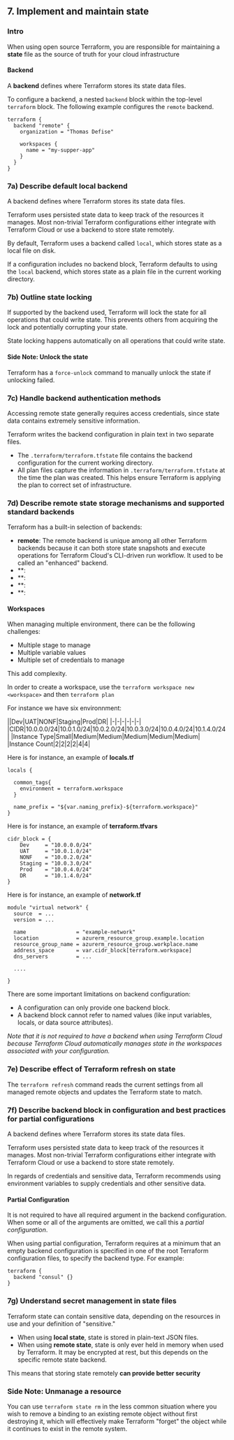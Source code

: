 ## 7. Implement and maintain state

### Intro

When using open source Terraform, you are responsible for maintaining a **state** file as the source of truth for your cloud infrastructure

#### Backend

A **backend** defines where Terraform stores its state data files.

To configure a backend, a nested ``backend`` block within the top-level ``terraform`` block. The following example configures the ``remote`` backend.

````hcl
terraform {
  backend "remote" {
    organization = "Thomas Defise"

    workspaces {
      name = "my-supper-app"
    }
  }
}
````

### 7a) Describe default local backend

A backend defines where Terraform stores its state data files.

Terraform uses persisted state data to keep track of the resources it manages. Most non-trivial Terraform configurations either integrate with Terraform Cloud or use a backend to store state remotely.

By default, Terraform uses a backend called ``local``, which stores state as a local file on disk.

If a configuration includes no backend block, Terraform defaults to using the ``local`` backend, which stores state as a plain file in the current working directory.

### 7b) Outline state locking

If supported by the backend used, Terraform will lock the state for all operations that could write state.
This prevents others from acquiring the lock and potentially corrupting your state.

State locking happens automatically on all operations that could write state.

#### Side Note: Unlock the state

Terraform has a ``force-unlock`` command to manually unlock the state if unlocking failed.

### 7c) Handle backend authentication methods

Accessing remote state generally requires access credentials, since state data contains extremely sensitive information.

Terraform writes the backend configuration in plain text in two separate files.

- The ``.terraform/terraform.tfstate`` file contains the backend configuration for the current working directory.
- All plan files capture the information in ``.terraform/terraform.tfstate`` at the time the plan was created. This helps ensure Terraform is applying the plan to correct set of infrastructure.

### 7d) Describe remote state storage mechanisms and supported standard backends

Terraform has a built-in selection of backends:

- **remote**: The remote backend is unique among all other Terraform backends because it can both store state snapshots and execute operations for Terraform Cloud's CLI-driven run workflow. It used to be called an "enhanced" backend.
- **:
- **:
- **:
- **:

#### Workspaces

When managing multiple environment, there can be the following challenges:

- Multiple stage to manage
- Multiple variable values
- Multiple set of credentials to manage

This add complexity.

In order to create a workspace, use the ``terraform workspace new <workspace>`` and then ``terraform plan``

For instance we have six environnment:

||Dev|UAT|NONF|Staging|Prod|DR|
|-|-|-|-|-|-|
|CIDR|10.0.0.0/24|10.0.1.0/24|10.0.2.0/24|10.0.3.0/24|10.0.4.0/24|10.1.4.0/24|
|Instance Type|Small|Medium|Medium|Medium|Medium|Medium|
|Instance Count|2|2|2|2|4|4|

Here is for instance, an example of **locals.tf**

````hcl
locals {
  
  common_tags{
    environment = terraform.workspace
  }

  name_prefix = "${var.naming_prefix}-${terraform.workspace}"
}
````

Here is for instance, an example of **terraform.tfvars**

````hcl
cidr_block = {
    Dev     = "10.0.0.0/24"
    UAT     = "10.0.1.0/24"
    NONF    = "10.0.2.0/24"
    Staging = "10.0.3.0/24"
    Prod    = "10.0.4.0/24"
    DR      = "10.1.4.0/24"
}
````

Here is for instance, an example of **network.tf**

````hcl
module "virtual network" {
  source  = ...
  version = ...

  name                = "example-network"
  location            = azurerm_resource_group.example.location
  resource_group_name = azurerm_resource_group.workplace.name
  address_space       = var.cidr_block[terraform.workspace]
  dns_servers         = ...
  
  ....

}
````

There are some important limitations on backend configuration:

- A configuration can only provide one backend block.
- A backend block cannot refer to named values (like input variables, locals, or data source attributes).

*Note that it is not required to have a backend when using Terraform Cloud because Terraform Cloud automatically manages state in the workspaces associated with your configuration.*

### 7e) Describe effect of Terraform refresh on state

The ``terraform refresh`` command reads the current settings from all managed remote objects and updates the Terraform state to match.

### 7f) Describe backend block in configuration and best practices for partial configurations

A backend defines where Terraform stores its state data files.

Terraform uses persisted state data to keep track of the resources it manages. Most non-trivial Terraform configurations either integrate with Terraform Cloud or use a backend to store state remotely.

In regards of credentials and sensitive data, Terraform recommends using environment variables to supply credentials and other sensitive data.

#### Partial Configuration

It is not required to have all required argument in the backend configuration.
When some or all of the arguments are omitted, we call this a *partial configuration*.

When using partial configuration, Terraform requires at a minimum that an empty backend configuration is specified in one of the root Terraform configuration files, to specify the backend type. For example:

````hcl
terraform {
  backend "consul" {}
}
````

### 7g) Understand secret management in state files

Terraform state can contain sensitive data, depending on the resources in use and your definition of "sensitive."

- When using **local state**, state is stored in plain-text JSON files.
- When using **remote state**, state is only ever held in memory when used by Terraform. It may be encrypted at rest, but this depends on the specific remote state backend.

This means that storing state remotely **can provide better security**

### Side Note: Unmanage a resource

You can use ``terraform state rm`` in the less common situation where you wish to remove a binding to an existing remote object without first destroying it, which will effectively make Terraform "forget" the object while it continues to exist in the remote system.
